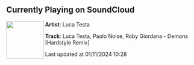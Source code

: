 ## Currently Playing on SoundCloud

[<img align="left" width="100" src="https://i1.sndcdn.com/artworks-ztTOpmlDzIKKazCR-XgEo6Q-t500x500.jpg">](https://soundcloud.com/luca-t-1/luca-testa-paolo-noise-roby-giordana-demons-hardstyle-remix?in=saxurn/sets/tmp/)

**Artist**: Luca Testa 

**Track**: Luca Testa, Paolo Noise, Roby Giordana - Demons [Hardstyle Remix]

Last updated at 01/11/2024 10:28
